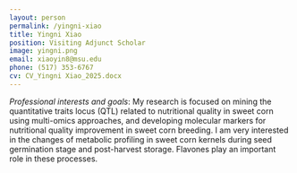 ```yaml
---
layout: person
permalink: /yingni-xiao
title: Yingni Xiao
position: Visiting Adjunct Scholar
image: yingni.png
email: xiaoyin8@msu.edu
phone: (517) 353-6767 
cv: CV_Yingni Xiao_2025.docx
---
```



*Professional interests and goals*: My research is focused on mining the quantitative traits locus (QTL) related to nutritional quality in sweet corn using multi-omics approaches, and developing molecular markers for nutritional quality improvement in sweet corn breeding. I am very interested in the changes of metabolic profiling in sweet corn kernels during seed germination stage and post-harvest storage. Flavones play an important role in these processes.
